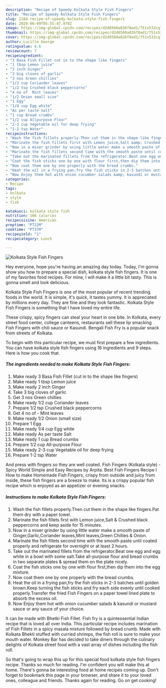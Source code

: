 ```yaml
---
description: "Recipe of Speedy Kolkata Style Fish Fingers"
title: "Recipe of Speedy Kolkata Style Fish Fingers"
slug: 2184-recipe-of-speedy-kolkata-style-fish-fingers
date: 2020-06-09T05:55:47.970Z
image: https://img-global.cpcdn.com/recipes/d2d8560a826f8ad1/751x532cq70/kolkata-style-fish-fingers-recipe-main-photo.jpg
thumbnail: https://img-global.cpcdn.com/recipes/d2d8560a826f8ad1/751x532cq70/kolkata-style-fish-fingers-recipe-main-photo.jpg
cover: https://img-global.cpcdn.com/recipes/d2d8560a826f8ad1/751x532cq70/kolkata-style-fish-fingers-recipe-main-photo.jpg
author: Lucille George
ratingvalue: 4.6
reviewcount: 7
recipeingredient:
- "3 Basa Fish Fillet cut in to the shape like fingers"
- "1 tbsp Lemon juice"
- "2 inch Ginger"
- "3 big cloves of garlic"
- "3 nos Green chillies"
- "1/2 cup Coriander leaves"
- "1/2 tsp Crushed black peppercorns"
- "4 no of  Mint leaves"
- "1/2 Onion small size"
- "1 Egg"
- "1/4 cup Egg white"
- "As per taste Salt"
- "1 cup Bread crumbs"
- "1/2 cup Allpurpose Flour"
- "2-3 cup Vegetable oil for deep frying"
- "1-2 tsp Water"
recipeinstructions:
- "Wash the fish fillets properly.Then cut them in the shape like fingers.Pat them dry with a paper towel."
- "Marinate the fish fillets first with Lemon juice,Salt &amp; Crushed black peppercorns and keep aside for 15 minutes."
- "Now in a mixer grinder by using little water make a smooth paste of Ginger,Garlic,Coriander leaves,Mint leaves,Green Chillies &amp; Onion."
- "Marinate the fish fillets second time with the smooth paste until coated properly and refrigerate for overnight or at least 2 hours."
- "Take out the marinated fillets from the refrigerator.Beat one egg and egg white in a bowl with some salt.Take all-purpose flour and bread crumbs in two separate plates &amp; spread them on the plate nicely."
- "Coat the fish sticks one by one with flour first,then dip them into the egg mixture."
- "Now coat them one by one properly with the bread crumbs."
- "Heat the oil in a frying pan,fry the fish sticks in 2-3 batches until golden brown.Keep turning the fish sticks and fry each side evenly until cooked properly.Transfer the fried Fish Fingers on a paper towel lined plate to absorb the excess oil."
- "Now Enjoy them hot with onion cucumber salads &amp; kasundi or mustard sauce or any sauce of your choice."
categories:
- Recipe
tags:
- kolkata
- style
- fish

katakunci: kolkata style fish 
nutrition: 166 calories
recipecuisine: American
preptime: "PT22M"
cooktime: "PT37M"
recipeyield: "1"
recipecategory: Lunch

---
```



![Kolkata Style Fish Fingers](https://img-global.cpcdn.com/recipes/d2d8560a826f8ad1/751x532cq70/kolkata-style-fish-fingers-recipe-main-photo.jpg)

Hey everyone, hope you're having an amazing day today. Today, I'm gonna show you how to prepare a special dish, kolkata style fish fingers. It is one of my favorites food recipes. For mine, I will make it a little bit tasty. This is gonna smell and look delicious.

Kolkata Style Fish Fingers is one of the most popular of recent trending foods in the world. It is simple, it's quick, it tastes yummy. It is appreciated by millions every day. They are fine and they look fantastic. Kolkata Style Fish Fingers is something that I have loved my entire life.

These crispy, spicy fingers can steal your heart in one bite. In Kolkata, every street food center, college canteens, restaurants sell these lip smacking Fish Fingers with chili sauce or Kasundi. Bengali Fish Fry is a popular snack from streets of Kolkata.


To begin with this particular recipe, we must first prepare a few ingredients. You can have kolkata style fish fingers using 16 ingredients and 9 steps. Here is how you cook that.

<!--inarticleads1-->

##### The ingredients needed to make Kolkata Style Fish Fingers:

1. Make ready 3 Basa Fish Fillet (cut in to the shape like fingers)
1. Make ready 1 tbsp Lemon juice
1. Make ready 2 inch Ginger
1. Take 3 big cloves of garlic
1. Get 3 nos Green chillies
1. Make ready 1/2 cup Coriander leaves
1. Prepare 1/2 tsp Crushed black peppercorns
1. Get 4 no of - Mint leaves
1. Make ready 1/2 Onion (small size)
1. Prepare 1 Egg
1. Make ready 1/4 cup Egg white
1. Make ready As per taste Salt
1. Make ready 1 cup Bread crumbs
1. Prepare 1/2 cup All-purpose Flour
1. Make ready 2-3 cup Vegetable oil for deep frying
1. Prepare 1-2 tsp Water


And press with fingers so they are well coated. Fish Fingers (Kolkata style) - Spicy World Simple and Easy Recipes by Arpita. Best Fish Fingers Recipe I How to make Homemade Fish Fingers, crispy from outside and juicy from inside, these fish fingers are a breeze to make. Its is a crispy popular fish recipe which is enjoyed as an appetizer or evening snacks. 

<!--inarticleads2-->

##### Instructions to make Kolkata Style Fish Fingers:

1. Wash the fish fillets properly.Then cut them in the shape like fingers.Pat them dry with a paper towel.
1. Marinate the fish fillets first with Lemon juice,Salt &amp; Crushed black peppercorns and keep aside for 15 minutes.
1. Now in a mixer grinder by using little water make a smooth paste of Ginger,Garlic,Coriander leaves,Mint leaves,Green Chillies &amp; Onion.
1. Marinate the fish fillets second time with the smooth paste until coated properly and refrigerate for overnight or at least 2 hours.
1. Take out the marinated fillets from the refrigerator.Beat one egg and egg white in a bowl with some salt.Take all-purpose flour and bread crumbs in two separate plates &amp; spread them on the plate nicely.
1. Coat the fish sticks one by one with flour first,then dip them into the egg mixture.
1. Now coat them one by one properly with the bread crumbs.
1. Heat the oil in a frying pan,fry the fish sticks in 2-3 batches until golden brown.Keep turning the fish sticks and fry each side evenly until cooked properly.Transfer the fried Fish Fingers on a paper towel lined plate to absorb the excess oil.
1. Now Enjoy them hot with onion cucumber salads &amp; kasundi or mustard sauce or any sauce of your choice.


It can be made with Bhetki Fish Fillet. Fish fry is a quintessential Indian recipe that is loved all over India. This particular recipe includes marination of Fish Fillets in a spicy masala mixture followed by bread crumb. Made with Kolkata Bhekti stuffed with curried shrimps, the fish roll is sure to make your mouth water. Monkey Bar has decided to take diners through the culinary delights of Kolkata street food with a vast array of dishes including the fish roll. 

So that's going to wrap this up for this special food kolkata style fish fingers recipe. Thanks so much for reading. I'm confident you will make this at home. There's gonna be interesting food at home recipes coming up. Don't forget to bookmark this page in your browser, and share it to your loved ones, colleague and friends. Thanks again for reading. Go on get cooking!
